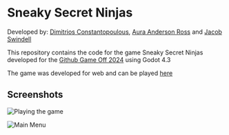 # Sneaky Secret Ninjas

Developed by: [Dimitrios Constantopoulous](https://github.com/DimitriosConstantopoulos), [Aura Anderson Ross](https://github.com/aura-ar) and [Jacob Swindell](https://github.com/JakeSwin) 

This repository contains the code for the game Sneaky Secret Ninjas developed for the [Github Game Off 2024](https://itch.io/jam/game-off-2024) using Godot 4.3

The game was developed for web and can be played [here](https://jakeswin.itch.io/sneaky-secret-ninjas)

## Screenshots

![Playing the game](./assets/ingame.png)

![Main Menu](./assets/mainmenu.png)